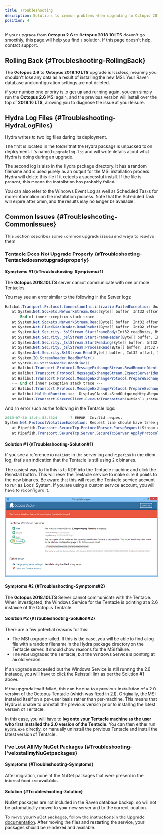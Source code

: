 ```yaml
---
title: Troubleshooting
description: Solutions to common problems when upgrading to Octopus 2018.10 LTS from Octopus 2.6.
position: 4
---
```


If your upgrade from **Octopus 2.6** to **Octopus 2018.10 LTS** doesn't go smoothly, this page will help you find a solution. If this page doesn't help, contact support.

## Rolling Back {#Troubleshooting-RollingBack}

The **Octopus 2.6** to **Octopus 2018.10 LTS** upgrade is lossless, meaning you shouldn't lose any data as a result of installing the new MSI. Your Raven database and configuration settings are not deleted.

If your number one priority is to get up and running again, you can simply run the **Octopus 2.6** MSI again, and the previous version will install over the top of **2018.10 LTS**, allowing you to diagnose the issue at your leisure.

## Hydra Log Files {#Troubleshooting-HydraLogFiles}

Hydra writes to two log files during its deployment.

The first is located in the folder that the Hydra package is unpacked to on deployment. It's named `upgradelog.log` and will write details about what Hydra is doing during an upgrade.

The second log is also in the Hydra package directory. It has a random filename and is used purely as an output for the MSI installation process. Hydra will delete this file if it detects a successful install. If the file is present, this means the installation has probably failed.

You can also refer to the Windows Event Log as well as Scheduled Tasks for more information on the installation process. Note that the Scheduled Task will expire after 5min, and the results may no longer be available.

## Common Issues {#Troubleshooting-CommonIssues}

This section describes some common upgrade issues and ways to resolve them.

### Tentacle Does Not Upgrade Properly {#Troubleshooting-Tentacledoesnotupgradeproperly}

#### Symptoms #1 {#Troubleshooting-Symptoms#1}

The **Octopus 2018.10 LTS** server cannot communicate with one or more Tentacles.

You may see an error similar to the following in the Server logs:

```powershell
Halibut.Transport.Protocol.ConnectionInitializationFailedException: Unable to read data from the transport connection: An existing connection was forcibly closed by the remote host. ---> System.IO.IOException: Unable to read data from the transport connection: An existing connection was forcibly closed by the remote host. ---> System.Net.Sockets.SocketException: An existing connection was forcibly closed by the remote host
   at System.Net.Sockets.NetworkStream.Read(Byte[] buffer, Int32 offset, Int32 size)
   --- End of inner exception stack trace ---
   at System.Net.Sockets.NetworkStream.Read(Byte[] buffer, Int32 offset, Int32 size)
   at System.Net.FixedSizeReader.ReadPacket(Byte[] buffer, Int32 offset, Int32 count)
   at System.Net.Security._SslStream.StartFrameBody(Int32 readBytes, Byte[] buffer, Int32 offset, Int32 count, AsyncProtocolRequest asyncRequest)
   at System.Net.Security._SslStream.StartFrameHeader(Byte[] buffer, Int32 offset, Int32 count, AsyncProtocolRequest asyncRequest)
   at System.Net.Security._SslStream.StartReading(Byte[] buffer, Int32 offset, Int32 count, AsyncProtocolRequest asyncRequest)
   at System.Net.Security._SslStream.ProcessRead(Byte[] buffer, Int32 offset, Int32 count, AsyncProtocolRequest asyncRequest)
   at System.Net.Security.SslStream.Read(Byte[] buffer, Int32 offset, Int32 count)
   at System.IO.StreamReader.ReadBuffer()
   at System.IO.StreamReader.ReadLine()
   at Halibut.Transport.Protocol.MessageExchangeStream.ReadRemoteIdentity() in y:\work\7ab39c94136bc5c6\source\Halibut\Transport\Protocol\MessageExchangeStream.cs:line 124
   at Halibut.Transport.Protocol.MessageExchangeStream.ExpectServerIdentity() in y:\work\7ab39c94136bc5c6\source\Halibut\Transport\Protocol\MessageExchangeStream.cs:line 187
   at Halibut.Transport.Protocol.MessageExchangeProtocol.PrepareExchangeAsClient() in y:\work\7ab39c94136bc5c6\source\Halibut\Transport\Protocol\MessageExchangeProtocol.cs:line 41
   --- End of inner exception stack trace ---
   at Halibut.Transport.Protocol.MessageExchangeProtocol.PrepareExchangeAsClient() in y:\work\7ab39c94136bc5c6\source\Halibut\Transport\Protocol\MessageExchangeProtocol.cs:line 51
   at Halibut.HalibutRuntime.<>c__DisplayClass6.<SendOutgoingHttpsRequest>b__5(MessageExchangeProtocol protocol) in y:\work\7ab39c94136bc5c6\source\Halibut\HalibutRuntime.cs:line 115
   at Halibut.Transport.SecureClient.ExecuteTransaction(Action`1 protocolHandler) in y:\work\7ab39c94136bc5c6\source\Halibut\Transport\SecureClient.cs:line 60
```

And an error such as the following in the Tentacle logs:

```powershell
2015-07-20 12:04:52.2324      7 ERROR  Invalid request
System.Net.ProtocolViolationException: Request line should have three parts
   at Pipefish.Transport.SecureTcp.ProtocolParser.ParseRequest(Stream clientStream, Method& method, Uri& uri, RequestHeaders& headers, String& protocol) in y:\work\3cbe05672d69a231\source\Pipefish.Transport.SecureTcp\ProtocolParser.cs:line 50
   at Pipefish.Transport.SecureTcp.Server.SecureTcpServer.ApplyProtocol(AuthorizationResult authorizationResult, EndPoint clientEndPoint, String clientThumbprint, Stream clientStream) in y:\work\3cbe05672d69a231\source\Pipefish.Transport.SecureTcp\Server\SecureTcpServer.cs:line 141
```

#### Solution #1 {#Troubleshooting-Solution#1}

If you see a reference to `Halibut` in the server log and `Pipefish` in the client log, that's an indication that the Tentacle is still using 2.x binaries.

The easiest way to fix this is to RDP into the Tentacle machine and click the Reinstall button. This will reset the Tentacle service to make sure it points to the new binaries. Be aware that this will reset the Tentacle service account to run as Local System. If you are using a custom service account, you will have to reconfigure it.

![](images/3278286.png)

#### Symptoms #2 {#Troubleshooting-Symptoms#2}

The **Octopus 2018.10 LTS** Server cannot communicate with the Tentacle. When investigated, the Windows Service for the Tentacle is pointing at a 2.6 instance of the Octopus Tentacle.

#### Solution #2 {#Troubleshooting-Solution#2}

There are a few potential reasons for this:

- The MSI upgrade failed. If this is the case, you will be able to find a log file with a random filename in the Hydra package directory on the Tentacle server. It should show reasons for the MSI failure.
- The MSI upgraded the Tentacle, but the Windows Service is pointing at an old version.

If an upgrade succeeded but the Windows Service is still running the 2.6 instance, you will have to click the Reinstall link as per the Solution #1 above.

If the upgrade itself failed, this can be due to a previous installation of a 2.0 version of the Octopus Tentacle (which was fixed in 2.1). Originally, the MSI installed itself on a per-user basis rather than per-machine. This means that Hydra is unable to uninstall the previous version prior to installing the latest version of Tentacle.

In this case, you will have to **log onto your Tentacle machine as the user who first installed the 2.0 version of the Tentacle**. You can then either run `Hydra.exe` directly, or manually uninstall the previous Tentacle and install the latest version of Tentacle.

### I've Lost All My NuGet Packages {#Troubleshooting-I&#39;velostallmyNuGetpackages}

#### Symptoms {#Troubleshooting-Symptoms}

After migration, none of the NuGet packages that were present in the internal feed are available.

#### Solution {#Troubleshooting-Solution}

NuGet packages are not included in the Raven database backup, so will not be automatically moved to your new server and to the correct location.

To move your NuGet packages, follow the [instructions in the Upgrade documentation](/docs/administration/upgrading/legacy/upgrading-from-octopus-2.6.5-2018.10lts/upgrade-with-a-new-server-instance.md#Upgradewithanew3.0serverinstance-3.Migrateyourdatafrom2.6to3.x). After moving the files and restarting the service, your packages should be reindexed and available.
